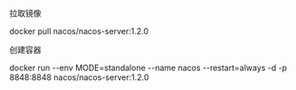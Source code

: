 拉取镜像

docker pull nacos/nacos-server:1.2.0

创建容器

docker run --env MODE=standalone --name nacos --restart=always -d -p 8848:8848 nacos/nacos-server:1.2.0

